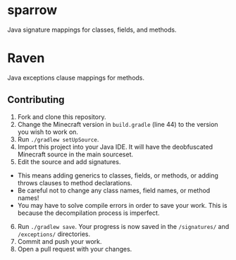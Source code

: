 # sparrow

Java signature mappings for classes, fields, and methods.

# Raven

Java exceptions clause mappings for methods.

## Contributing

1. Fork and clone this repository.
2. Change the Minecraft version in `build.gradle` (line 44) to the version you wish to work on.
3. Run `./gradlew setUpSource`.
4. Import this project into your Java IDE. It will have the deobfuscated Minecraft source in the main sourceset.
5. Edit the source and add signatures.
  - This means adding generics to classes, fields, or methods, or adding throws clauses to method declarations.
  - Be careful not to change any class names, field names, or method names!
  - You may have to solve compile errors in order to save your work. This is because the decompilation process is imperfect.
6. Run `./gradlew save`. Your progress is now saved in the `/signatures/` and `/exceptions/` directories.
7. Commit and push your work.
8. Open a pull request with your changes.
